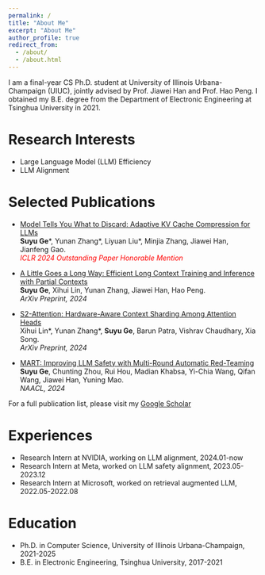 ```yaml
---
permalink: /
title: "About Me"
excerpt: "About Me"
author_profile: true
redirect_from: 
  - /about/
  - /about.html
---
```



I am a final-year CS Ph.D. student at University of Illinois Urbana-Champaign (UIUC), jointly advised by Prof. Jiawei Han and Prof. Hao Peng. I obtained my B.E. degree from the Department of Electronic Engineering at Tsinghua University in 2021.



<!-- I am passionate about designing text mining algorithm for real-world application, including recommendation, medical NLP and NLP for social good.
As such, I work at the intersection of data mining and natural language processing. -->
<!-- 
Currently, I am working on topic-based summarization with minimal supervision, a novel task for large corpus summarization, advised by Prof. [Jiawei Han](http://hanj.cs.illinois.edu/). -->

Research Interests
======
* Large Language Model (LLM) Efficiency
* LLM Alignment


Selected Publications
======
* [Model Tells You What to Discard: Adaptive KV Cache Compression for LLMs](https://arxiv.org/abs/2110.08845.pdf) \
**Suyu Ge**\*, Yunan Zhang\*, Liyuan Liu\*, Minjia Zhang, Jiawei Han, Jianfeng Gao. \
*<span style="color:red">ICLR 2024 Outstanding Paper Honorable Mention</span>* 

* [A Little Goes a Long Way: Efficient Long Context Training and Inference with Partial Contexts](https://arxiv.org/pdf/2410.01485) \
**Suyu Ge**, Xihui Lin, Yunan Zhang, Jiawei Han, Hao Peng. \
*ArXiv Preprint, 2024* 

* [S2-Attention: Hardware-Aware Context Sharding Among Attention Heads](https://arxiv.org/pdf/2407.17678) \
Xihui Lin\*, Yunan Zhang\*, **Suyu Ge**, Barun Patra, Vishrav Chaudhary, Xia Song. \
*ArXiv Preprint, 2024* 

* [MART: Improving LLM Safety with Multi-Round Automatic Red-Teaming](https://arxiv.org/pdf/2311.07689) \
**Suyu Ge**, Chunting Zhou, Rui Hou, Madian Khabsa, Yi-Chia Wang, Qifan Wang, Jiawei Han, Yuning Mao. \
*NAACL, 2024* 

For a full publication list, please visit my [Google Scholar](https://gesy17.github.io/publications/)

Experiences
======
* Research Intern at NVIDIA, working on LLM alignment, 2024.01-now
* Research Intern at Meta, worked on LLM safety alignment, 2023.05-2023.12
* Research Intern at Microsoft, worked on retrieval augmented LLM, 2022.05-2022.08

Education
======
* Ph.D. in Computer Science, University of Illinois Urbana-Champaign, 2021-2025
* B.E. in Electronic Engineering, Tsinghua University, 2017-2021
